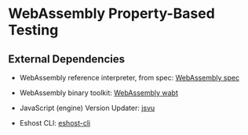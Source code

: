 # WebAssembly Property-Based Testing

## External Dependencies

* WebAssembly reference interpreter, from spec: [WebAssembly spec](https://github.com/WebAssembly/spec)

* WebAssembly binary toolkit: [WebAssembly wabt](https://github.com/WebAssembly/wabt)

* JavaScript (engine) Version Updater: [jsvu](https://github.com/GoogleChromeLabs/jsvu)

* Eshost CLI: [eshost-cli](https://github.com/bterlson/eshost-cli)